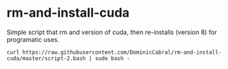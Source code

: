 # rm-and-install-cuda
Simple script that rm and version of cuda, then re-installs (version 8) for programatic uses.

`curl https://raw.githubusercontent.com/DominicCabral/rm-and-install-cuda/master/script-2.bash | sudo bash -`
